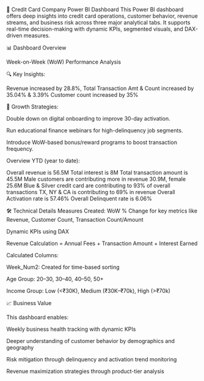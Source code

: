 🧾 Credit Card Company Power BI Dashboard
This Power BI dashboard offers deep insights into credit card operations, customer behavior, revenue streams, and business risk across three major analytical tabs. It supports real-time decision-making with dynamic KPIs, segmented visuals, and DAX-driven measures.

📊 Dashboard Overview

Week-on-Week (WoW) Performance Analysis

🔍 Key Insights:

Revenue increased by 28.8%,
Total Transaction Amt & Count increased by 35.04% & 3.39%
Customer count increased by 35%

🚀 Growth Strategies:

Double down on digital onboarding to improve 30-day activation.

Run educational finance webinars for high-delinquency job segments.

Introduce WoW-based bonus/reward programs to boost transaction frequency.


Overview YTD (year to date):

Overall revenue is 56.5M
Total interest is 8M
Total transaction amount is 45.5M
Male customers are contributing more in revenue 30.9M, female 25.6M
Blue & Silver credit card are contributing to 93% of overall transactions
TX, NY & CA is contributing to 69% in revenue
Overall Activation rate is 57.46%
Overall Delinquent rate is 6.06%



🛠️ Technical Details
Measures Created:
WoW % Change for key metrics like Revenue, Customer Count, Transaction Count/Amount

Dynamic KPIs using DAX

Revenue Calculation = Annual Fees + Transaction Amount + Interest Earned

Calculated Columns:

Week_Num2: Created for time-based sorting

Age Group: 20–30, 30–40, 40–50, 50+

Income Group: Low (<₹30K), Medium (₹30K–₹70k), High (>₹70k)

📈 Business Value

This dashboard enables:

Weekly business health tracking with dynamic KPIs

Deeper understanding of customer behavior by demographics and geography

Risk mitigation through delinquency and activation trend monitoring

Revenue maximization strategies through product-tier analysis

